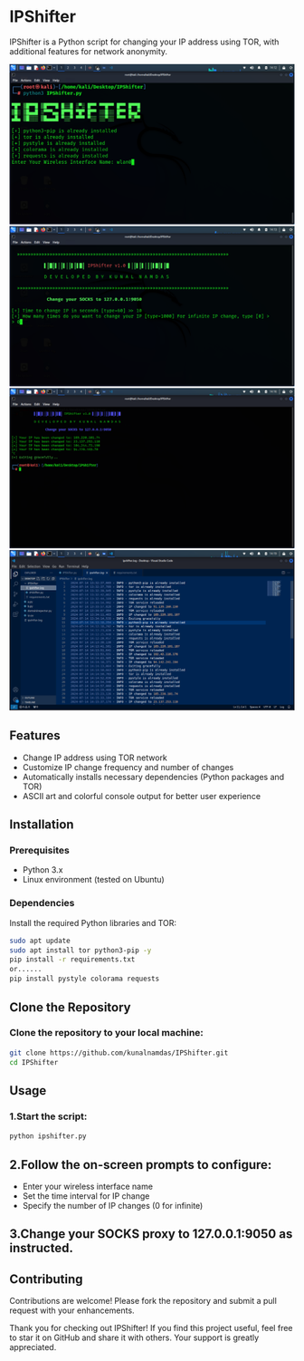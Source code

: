 # IPShifter

IPShifter is a Python script for changing your IP address using TOR, with additional features for network anonymity.

![IPShifter Screenshot](./image1.png)
![IPShifter Screenshot](./image2.png)
![IPShifter Screenshot](./image3.png)
![IPShifter Screenshot](./image4.png)

## Features

- Change IP address using TOR network
- Customize IP change frequency and number of changes
- Automatically installs necessary dependencies (Python packages and TOR)
- ASCII art and colorful console output for better user experience

## Installation

### Prerequisites

- Python 3.x
- Linux environment (tested on Ubuntu)

### Dependencies

Install the required Python libraries and TOR:

```bash
sudo apt update
sudo apt install tor python3-pip -y
pip install -r requirements.txt
or......
pip install pystyle colorama requests
```

## Clone the Repository

### Clone the repository to your local machine:

```bash
git clone https://github.com/kunalnamdas/IPShifter.git
cd IPShifter
```

## Usage

### 1.Start the script:

```bash
python ipshifter.py
```

## 2.Follow the on-screen prompts to configure:
- Enter your wireless interface name
- Set the time interval for IP change
- Specify the number of IP changes (0 for infinite)

## 3.Change your SOCKS proxy to 127.0.0.1:9050 as instructed.


## Contributing

Contributions are welcome! Please fork the repository and submit a pull request with your enhancements.


Thank you for checking out IPShifter! If you find this project useful, feel free to star it on GitHub and share it with others. Your support is greatly appreciated.



